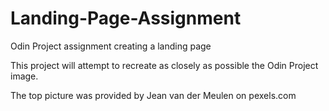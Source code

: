 # Landing-Page-Assignment
Odin Project assignment creating a landing page

This project will attempt to recreate as closely as possible the Odin Project image. 

The top picture was provided by Jean van der Meulen on pexels.com